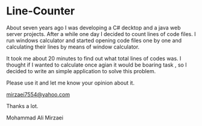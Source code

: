 # Line-Counter

About seven years ago I was developing a C# decktop and a java web server projects. 
After a while one day I decided to count lines of code files. I run windows calculator and started opening code 
files one by one and calculating their lines by means of window calculator. 

It took me about 20 minutes to find out what total lines of codes was.
I thought if I wanted to calculate once agian it would be boaring task , so I decided to write an simple application to solve 
this problem.

Please use it and let me know your opinion about it.

mirzaei7554@yahoo.com

Thanks a lot.

Mohammad Ali Mirzaei
